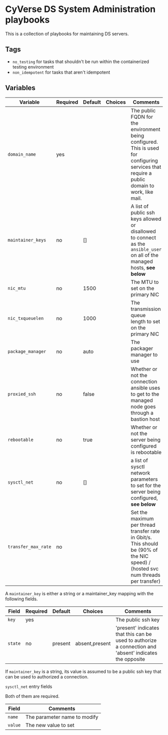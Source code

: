 # CyVerse DS System Administration playbooks

This is a collection of playbooks for maintaining DS servers.

## Tags

* `no_testing` for tasks that shouldn't be run within the containerized testing environment
* `non_idempotent` for tasks that aren't idempotent

## Variables

Variable            | Required | Default | Choices | Comments
------------------- |----------|---------|---------|---------
`domain_name`       | yes      |         |         | The public FQDN for the environment being configured. This is used for configuring services that require a public domain to work, like mail.
`maintainer_keys`   | no       | []      |         | A list of public ssh keys allowed or disallowed to connect as the `ansible_user` on all of the managed hosts, __see below__
`nic_mtu`           | no       | 1500    |         | The MTU to set on the primary NIC
`nic_txqueuelen`    | no       | 1000    |         | The transmission queue length to set on the primary NIC
`package_manager`   | no       | auto    |         | The packager manager to use
`proxied_ssh`       | no       | false   |         | Whether or not the connection ansible uses to get to the managed node goes through a bastion host
`rebootable`        | no       | true    |         | Whether or not the server being configured is rebootable
`sysctl_net`        | no       | []      |         | a list of sysctl network parameters to set for the server being configured, __see below__
`transfer_max_rate` | no       |         |         | Set the maximum per thread transfer rate in Gbit/s. This should be (90% of the NIC speed) / (hosted svc num threads per transfer)

A `maintainer_key` is either a string or a maintainer_key mapping with the following fields.

Field   | Required | Default | Choices        | Comments
--------|----------|---------|----------------|---------
`key`   | yes      |         |                | The public ssh key
`state` | no       | present | absent,present | 'present' indicates that this can be used to authorize a connection and 'absent' indicates the opposite

If `maintainer_key` is a string, its value is assumed to be a public ssh key that can be used to authorized a connection.

`sysctl_net` entry fields

Both of them are required.

Field   | Comments
--------|---------
`name`  | The parameter name to modify
`value` | The new value to set
